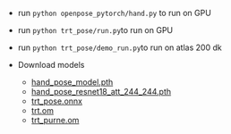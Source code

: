 - run `python openpose_pytorch/hand.py` to run on GPU
- run `python trt_pose/run.py`to run on GPU
- run `python trt_pose/demo_run.py`to run on atlas 200 dk

- Download models
  - [hand_pose_model.pth ](https://drive.google.com/file/d/1xaVn0ToahfPJrGmZN9FTpP6l4wSMGvbI/view?usp=sharing)
  - [hand_pose_resnet18_att_244_244.pth ](https://drive.google.com/file/d/1kAEmjyOfxt5YXWpX9KmDOlq_LYVxTdMa/view?usp=sharing)
  - [trt_pose.onnx ](https://drive.google.com/file/d/18_9ABEhbWr4HbBPL06BOGOxxr72YUQ9S/view?usp=sharing) 
  - [trt.om ](https://drive.google.com/file/d/1Dav-qTmAyPCuE_xf0vu4Y87wCf45y0Pk/view?usp=sharing) 
  - [trt_purne.om](https://drive.google.com/file/d/1IgBbCs2-lYv2eXntGfs4LdAjDy8hCvU8/view?usp=sharing)
